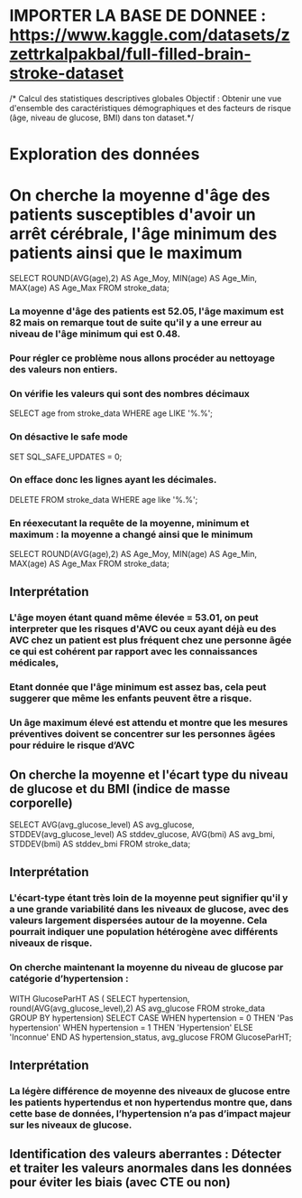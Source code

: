 # IMPORTER LA BASE DE DONNEE : https://www.kaggle.com/datasets/zzettrkalpakbal/full-filled-brain-stroke-dataset
/* Calcul des statistiques descriptives globales
Objectif : Obtenir une vue d'ensemble des caractéristiques démographiques et des facteurs de risque (âge, niveau de glucose, BMI) dans ton dataset.*/

# Exploration des données

# On cherche la moyenne d'âge des patients susceptibles d'avoir un arrêt cérébrale, l'âge minimum des patients ainsi que le maximum

SELECT ROUND(AVG(age),2) AS Age_Moy, MIN(age) AS Age_Min, MAX(age) AS Age_Max
FROM stroke_data;

### La moyenne d'âge des patients est 52.05, l'âge maximum est 82 mais on remarque tout de suite qu'il y a une erreur au niveau de l'âge minimum qui est 0.48.
### Pour régler ce problème nous allons procéder au nettoyage des valeurs non entiers.

### On vérifie les valeurs qui sont des nombres décimaux
SELECT age from stroke_data
WHERE age LIKE '%.%';

### On désactive le safe mode
SET SQL_SAFE_UPDATES = 0;

### On efface donc les lignes ayant les décimales.
DELETE FROM stroke_data
WHERE age like '%.%';

### En réexecutant la requête de la moyenne, minimum et maximum : la moyenne a changé ainsi que le minimum
SELECT ROUND(AVG(age),2) AS Age_Moy, MIN(age) AS Age_Min, MAX(age) AS Age_Max
FROM stroke_data;

## Interprétation
### L'âge moyen étant quand même élevée = 53.01, on peut interpreter que les risques d'AVC ou ceux ayant déjà eu des AVC chez un patient est plus fréquent chez une personne âgée ce qui est cohérent par rapport avec les connaissances médicales,
### Etant donnée que l'âge minimum est assez bas, cela peut suggerer que même les enfants peuvent être a risque.
### Un âge maximum élevé est attendu et montre que les mesures préventives doivent se concentrer sur les personnes âgées pour réduire le risque d’AVC

## On cherche la moyenne et l'écart type du niveau de glucose et du BMI (indice de masse corporelle)

SELECT 
    AVG(avg_glucose_level) AS avg_glucose,
    STDDEV(avg_glucose_level) AS stddev_glucose,
    AVG(bmi) AS avg_bmi,
    STDDEV(bmi) AS stddev_bmi
FROM stroke_data;

## Interprétation
### L'écart-type étant très loin de la moyenne peut signifier qu'il y a une grande variabilité dans les niveaux de glucose, avec des valeurs largement dispersées autour de la moyenne. Cela pourrait indiquer une population hétérogène avec différents niveaux de risque.
###

### On cherche maintenant la moyenne du niveau de glucose par catégorie d’hypertension : 
WITH GlucoseParHT AS (
    SELECT 
        hypertension, 
        round(AVG(avg_glucose_level),2) AS avg_glucose
    FROM stroke_data
    GROUP BY hypertension)
SELECT 
    CASE 
        WHEN hypertension = 0 THEN 'Pas hypertension' 
        WHEN hypertension = 1 THEN 'Hypertension' 
        ELSE 'Inconnue' 
    END AS hypertension_status, avg_glucose
FROM GlucoseParHT;

## Interprétation
### La légère différence de moyenne des niveaux de glucose entre les patients hypertendus et non hypertendus montre que, dans cette base de données, l’hypertension n’a pas d’impact majeur sur les niveaux de glucose. 



## Identification des valeurs aberrantes : Détecter et traiter les valeurs anormales dans les données pour éviter les biais (avec CTE ou non)






